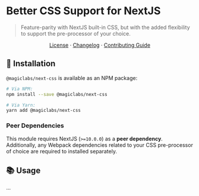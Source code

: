 # Better CSS Support for NextJS

> Feature-parity with NextJS built-in CSS, but with the added flexibility to support the pre-processor of your choice.

<p align="center">
  <a href="./LICENSE">License</a> ·
  <a href="./CHANGELOG.md">Changelog</a> ·
  <a href="./CONTRIBUTING.md">Contributing Guide</a>
</p>

## 🔗 Installation

`@magiclabs/next-css` is available as an NPM package:

```bash
# Via NPM:
npm install --save @magiclabs/next-css

# Via Yarn:
yarn add @magiclabs/next-css
```

### Peer Dependencies

This module requires NextJS (`>=10.0.0`) as a **peer dependency**. Additionally, any Webpack dependencies related to your CSS pre-processor of choice are required to installed separately.

## 📚 Usage

...
